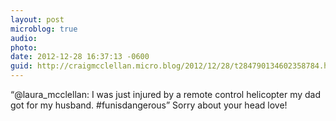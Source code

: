 ```yaml
---
layout: post
microblog: true
audio: 
photo: 
date: 2012-12-28 16:37:13 -0600
guid: http://craigmcclellan.micro.blog/2012/12/28/t284790134602358784.html
---
```

“@laura_mcclellan: I was just injured by a remote control helicopter my dad got for my husband. #funisdangerous” Sorry about your head love!

